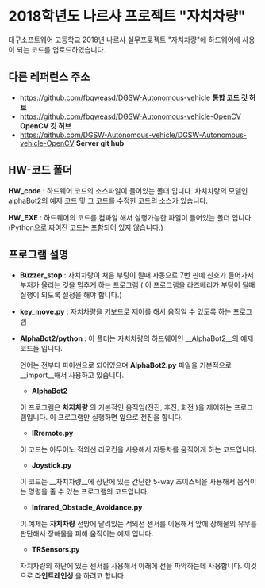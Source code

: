 ﻿# 2018학년도 나르샤 프로젝트 "자치차량"
대구소프트웨어 고등학교 2018년 나르샤 실무프로젝트 "자치차량"에 하드웨어에 사용이 되는 코드를 업로드하였습니다.

## 다른 레퍼런스 주소

* https://github.com/fbqweasd/DGSW-Autonomous-vehicle __통합 코드 깃 허브__
* https://github.com/fbqweasd/DGSW-Autonomous-vehicle-OpenCV __OpenCV 깃 허브__
* https://github.com/DGSW-Autonomous-vehicle/DGSW-Autonomous-vehicle-OpenCV __Server git hub__

## HW-코드 폴더
__HW_code__ : 하드웨어 코드의 소스파일이 들어있는 폴더 입니다. 차치차랑의 모델인 alphaBot2의 예제 코드 및 그 코드를 수정한 코드의 소스가 있습니다.

__HW_EXE__ : 하드웨어의 코드를 컴파일 해서 실행가능한 파일이 들어있는 폴더 입니다. (Python으로 짜여진 코드는 포함되어 있지 않습니다.)

## 프로그램 설명
* __Buzzer_stop__ : 자치차랑이 처음 부팅이 될때 자동으로 7번 핀에 신호가 들어가서 부저가 울리는 것을 멈추게 하는 프로그램 ( 이 프로그램을 라즈베리가 부팅이 될때 실행이 되도록 설정을 해야 합니다.)

* __key_move.py__ : 자치차량을 키보드로 제어를 해서 움직일 수 있도록 하는 프로그램

* __AlphaBot2/python__ : 이 폴더는 자치차량의 하드웨어인 __AlphaBot2__의 예제 코드들 입니다.  

	언어는 전부다 파이썬으로 되어있으며 __AlphaBot2.py__ 파일을 기본적으로 __import__해서 사용하고 있습니다.
	
	* __AlphaBot2__

	이 프로그램은 __차지차량__ 의 기본적인 움직임(전진, 후진, 회전 )을 제어하는 프로그램입니다. 이 프로그램만 실행하면 앞으로 전진을 합니다. 

	* __IRremote.py__ 

	이 코드는 아두이노 적외선 리모컨을 사용해서 자동차를 움직이게 하는 코드입니다.

	* __Joystick.py__

	이 코드는 __자치차량__에 상단에 있는 간단한 5-way 조이스틱을 사용해서 움직이는 명령을 줄 수 있는 프로그램의 코드입니다.	
	
	* __Infrared_Obstacle_Avoidance.py__
	
	이 예제는 __자치차량__ 전방에 달려있는 적외선 센서를 이용해서 앞에 장해물의 유무를 판단해서 장해물을 피해 움직이는 예제 입니다.
	
	
	* __TRSensors.py__
	
	자치차량의 하단에 있는 센서를 사용해서 아래에 선을 파악하는데 사용합니다. 이것으로 __라인트레인싱__ 을 하려고 합니다.
	
